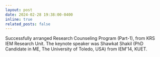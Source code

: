 ```yaml
---
layout: post
date: 2024-02-28 19:38:00-0400
inline: true
related_posts: false
---
```


Successfully arranged Research Counseling Program (Part-1), from KRS IEM Research Unit. The keynote speaker was Shawkat Shakil (PhD Candidate in ME, The University of Toledo, USA) from IEM'14, KUET.
